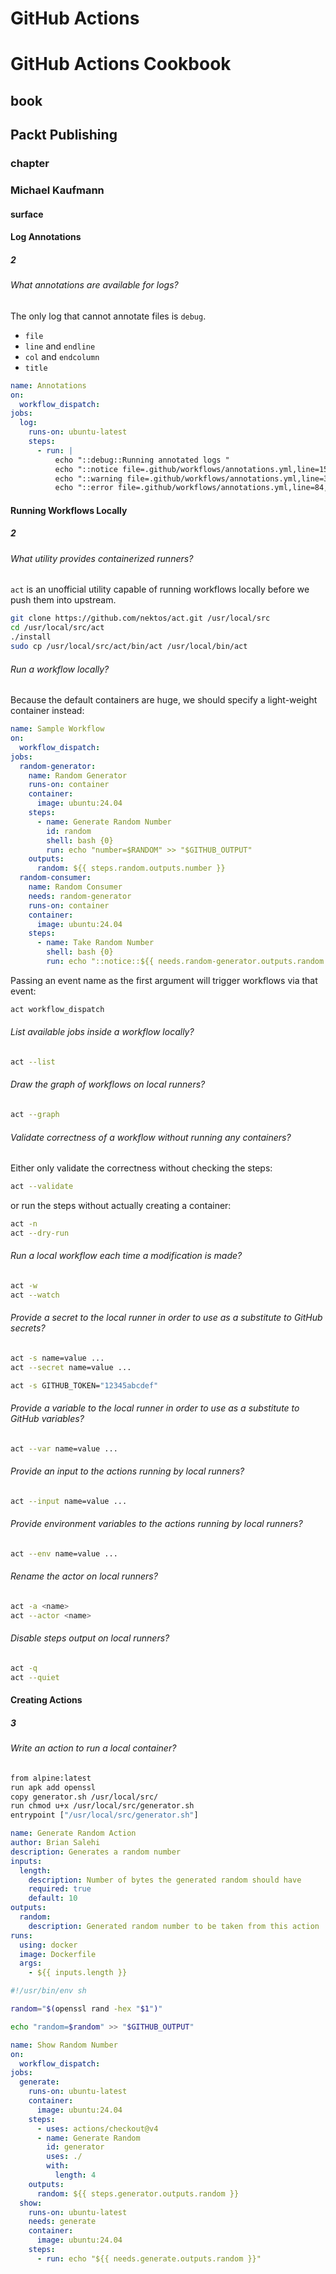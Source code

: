 # GitHub Actions
# GitHub Actions Cookbook
## book
## Packt Publishing
### chapter
### Michael Kaufmann

#### surface
#### Log Annotations

##### 2

###### What annotations are available for logs?

The only log that cannot annotate files is `debug`.

* `file`
* `line` and `endline`
* `col` and `endcolumn`
* `title`

```yml
name: Annotations
on:
  workflow_dispatch:
jobs:
  log:
    runs-on: ubuntu-latest
    steps:
      - run: |
          echo "::debug::Running annotated logs "
          echo "::notice file=.github/workflows/annotations.yml,line=15,endline=20,title=Abnormal Action::Scripts usually do not perform this action"
          echo "::warning file=.github/workflows/annotations.yml,line=32,endline=32,col=15,endcolumn=50,title=Script Injection::Potential script injection"
          echo "::error file=.github/workflows/annotations.yml,line=84,endline=84,col=30,endcolumn=45,title=Invalid Name::Invalid character inside step name"
```

#### Running Workflows Locally

##### 2

###### What utility provides containerized runners?

`act` is an unofficial utility capable of running workflows locally before we push them into upstream.

```sh
git clone https://github.com/nektos/act.git /usr/local/src
cd /usr/local/src/act
./install
sudo cp /usr/local/src/act/bin/act /usr/local/bin/act
```

###### Run a workflow locally?

Because the default containers are huge, we should specify a light-weight container instead:

```yml
name: Sample Workflow
on:
  workflow_dispatch:
jobs:
  random-generator:
    name: Random Generator
    runs-on: container
    container:
      image: ubuntu:24.04
    steps:
      - name: Generate Random Number
        id: random
        shell: bash {0}
        run: echo "number=$RANDOM" >> "$GITHUB_OUTPUT"
    outputs:
      random: ${{ steps.random.outputs.number }}
  random-consumer:
    name: Random Consumer
    needs: random-generator
    runs-on: container
    container:
      image: ubuntu:24.04
    steps:
      - name: Take Random Number
        shell: bash {0}
        run: echo "::notice::${{ needs.random-generator.outputs.random }}"
```

Passing an event name as the first argument will trigger workflows via that event:

```sh
act workflow_dispatch
```

###### List available jobs inside a workflow locally?

```sh
act --list
```

###### Draw the graph of workflows on local runners?

```sh
act --graph
```

###### Validate correctness of a workflow without running any containers?

Either only validate the correctness without checking the steps:

```sh
act --validate
```

or run the steps without actually creating a container:

```sh
act -n
act --dry-run
```

###### Run a local workflow each time a modification is made?

```sh
act -w
act --watch
```

###### Provide a secret to the local runner in order to use as a substitute to GitHub secrets?

```sh
act -s name=value ...
act --secret name=value ...
```

```sh
act -s GITHUB_TOKEN="12345abcdef"
```

###### Provide a variable to the local runner in order to use as a substitute to GitHub variables?

```sh
act --var name=value ...
```

###### Provide an input to the actions running by local runners?

```sh
act --input name=value ...
```

###### Provide environment variables to the actions running by local runners?

```sh
act --env name=value ...
```

###### Rename the actor on local runners?

```sh
act -a <name>
act --actor <name>
```

###### Disable steps output on local runners?

```sh
act -q
act --quiet
```

#### Creating Actions

##### 3

###### Write an action to run a local container?

```Dockerfile
from alpine:latest
run apk add openssl
copy generator.sh /usr/local/src/
run chmod u+x /usr/local/src/generator.sh
entrypoint ["/usr/local/src/generator.sh"]
```

```yml
name: Generate Random Action
author: Brian Salehi
description: Generates a random number
inputs:
  length:
    description: Number of bytes the generated random should have
    required: true
    default: 10
outputs:
  random:
    description: Generated random number to be taken from this action
runs:
  using: docker
  image: Dockerfile
  args:
    - ${{ inputs.length }}
```

```sh
#!/usr/bin/env sh

random="$(openssl rand -hex "$1")"

echo "random=$random" >> "$GITHUB_OUTPUT"
```

```yml
name: Show Random Number
on:
  workflow_dispatch:
jobs:
  generate:
    runs-on: ubuntu-latest
    container:
      image: ubuntu:24.04
    steps:
      - uses: actions/checkout@v4
      - name: Generate Random
        id: generator
        uses: ./
        with:
          length: 4
    outputs:
      random: ${{ steps.generator.outputs.random }}
  show:
    runs-on: ubuntu-latest
    needs: generate
    container:
      image: ubuntu:24.04
    steps:
      - run: echo "${{ needs.generate.outputs.random }}"
```
